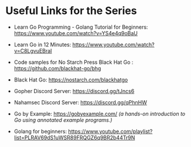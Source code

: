 # Useful Links for the Series
- Learn Go Programming - Golang Tutorial for Beginners:
https://www.youtube.com/watch?v=YS4e4q9oBaU
- Learn Go in 12 Minutes: https://www.youtube.com/watch?v=C8LgvuEBraI
- Code samples for No Starch Press Black Hat Go : https://github.com/blackhat-go/bhg
- Black Hat Go: https://nostarch.com/blackhatgo
- Gopher Discord Server: https://discord.gg/tJncs6
- Nahamsec Discord Server: https://discord.gg/qPhnHW

- Go by Example: https://gobyexample.com/ *(a hands-on introduction to Go using annotated example programs.)*
- Golang for beginners: https://www.youtube.com/playlist?list=PLRAV69dS1uWSR89FRQGZ6q9BR2b44Tr9N 
